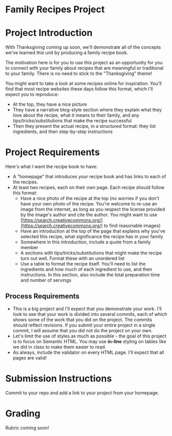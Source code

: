 # Family Recipes Project

# Project Introduction
With Thanksgiving coming up soon, we'll demonstrate all of the concepts we've learned this unit by producing a family recipe book. 

The motivation here is for you to use this project as an opportunity for you to connect with your family about recipes that are meaningful or traditional to your family. There is no need to stick to the "Thanksgiving" theme!

You might want to take a look at some recipes online for inspiration. You'll find that most recipe websites these days follow this format, which I'll expect you to reproduce:
- At the top, they have a nice picture
- They have a narrative blog-style section where they explain what they love about the recipe, what it means to their family, and any tips/tricks/substitutions that make the recipe successful
- Then they present the actual recipe, in a structured format: they list ingredients, and then step-by-step instructions

# Project Requirements

Here's what I want the recipe book to have:

- A "homepage" that introduces your recipe book and has links to each of the recipes.
- At least two recipes, each on their own page. Each recipe should follow this format:
    - Have a nice photo of the recipe at the top (no worries if you don't have your own photo of the recipe. You're welcome to re-use an image from the internet, as long as you respect the license provided by the image's author and cite the author. You might want to use [https://search.creativecommons.org/](https://search.creativecommons.org/) to find reasonable images)
    - Have an introduction at the top of the page that explains why you've selected this recipe, what significance the recipe has in your family
    - Somewhere in this introduction, include a quote from a family member
    - A sections with tips/tricks/substitutions that might make the recipe turn out well. Format these with an unordered list
    - Use a table to format the recipe itself. You'll need to list the ingredients and how much of each ingredient to use, and then instructions. In this section, also include the total preparation time and number of servings

## Process Requirements

* This is a big project and I'll expect that you demonstrate your work. I'll look to see that your work is divided into several commits, each of which shows some of the work that you did on the project. The commits should reflect revisions. If you submit your entire project in a single commit, I will assume that you did not do the project on your own.
* Let's limit the use of styles as much as possible - the goal of this project is to focus on Semantic HTML. You may use **in-line** styling on tables like we did in class to make them easier to read.
* As always, include the validator on every HTML page. I'll expect that all pages are valid!

# Submission Instructions

Commit to your repo and add a link to your project from your homepage.

# Grading

Rubric coming soon!
